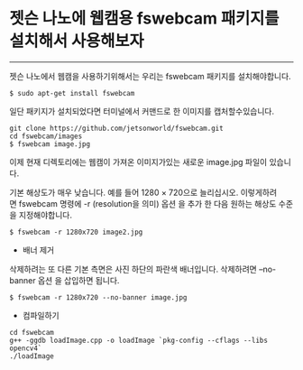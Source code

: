 # 젯슨 나노에 웹캠용 fswebcam 패키지를 설치해서 사용해보자
***

젯슨 나노에서 웹캠을 사용하기위해서는 우리는 fswebcam 패키지를 설치해야합니다.
```
$ sudo apt-get install fswebcam
```

일단 패키지가 설치되었다면 터미널에서 커맨드로 한 이미지를 캡처할수있습니다.
```
git clone https://github.com/jetsonworld/fswebcam.git
cd fswebcam/images
$ fswebcam image.jpg
```

이제 현재 디렉토리에는 웹캠이 가져온 이미지가있는 새로운 image.jpg 파일이 있습니다.

기본 해상도가 매우 낮습니다. 예를 들어 1280 × 720으로 늘리십시오. 이렇게하려면 fswebcam 명령에 -r (resolution을 의미) 옵션 을 추가 한 다음 원하는 해상도 수준을 지정해야합니다.

```
$ fswebcam -r 1280x720 image2.jpg
```

* 배너 제거

삭제하려는 또 다른 기본 측면은 사진 하단의 파란색 배너입니다. 삭제하려면 –no-banner 옵션 을 삽입하면 됩니다.

```
$ fswebcam -r 1280x720 --no-banner image.jpg
```

* 컴파일하기
```
cd fswebcam
g++ -ggdb loadImage.cpp -o loadImage `pkg-config --cflags --libs opencv4`
./loadImage
```
